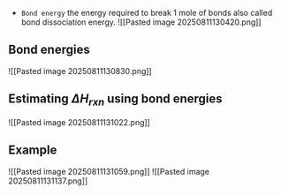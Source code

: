 * `Bond energy` the energy required to break 1 mole of bonds also called bond dissociation energy.
![[Pasted image 20250811130420.png]]

## Bond energies
![[Pasted image 20250811130830.png]]

## Estimating $\Delta H_{rxn}$ using bond energies
![[Pasted image 20250811131022.png]]

## Example
![[Pasted image 20250811131059.png]]
![[Pasted image 20250811131137.png]]

